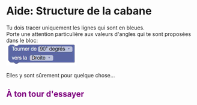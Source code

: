 # Aide: Structure de la cabane

Tu dois tracer uniquement les lignes qui sont en bleues. <br>
Porte une attention particulière aux valeurs d'angles qui te sont proposées dans le bloc: <br>
![Tourner][tourner]<br>

Elles y sont sûrement pour quelque chose...


## <span style="color: #800080">À ton tour d'essayer</span>

[tourner]: img/architecture_tourner.png

